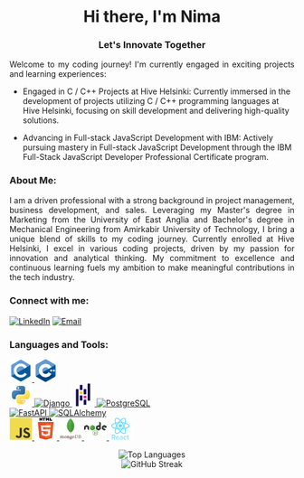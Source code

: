 <h1 align="center">Hi there, I'm Nima</h1>
<h3 align="center">Let's Innovate Together</h3>

<p align="justify">Welcome to my coding journey! I'm currently engaged in exciting projects and learning experiences:</p>

- Engaged in C / C++ Projects at Hive Helsinki: Currently immersed in the development of projects utilizing C / C++ programming languages at Hive Helsinki, focusing on skill development and delivering high-quality solutions.

- Advancing in Full-stack JavaScript Development with IBM: Actively pursuing mastery in Full-stack JavaScript Development through the IBM Full-Stack JavaScript Developer Professional Certificate program.

<h3 align="left">About Me:</h3>
<p align="justify">I am a driven professional with a strong background in project management, business development, and sales. Leveraging my Master's degree in Marketing from the University of East Anglia and Bachelor's degree in Mechanical Engineering from Amirkabir University of Technology, I bring a unique blend of skills to my coding journey. Currently enrolled at Hive Helsinki, I excel in various coding projects, driven by my passion for innovation and analytical thinking. My commitment to excellence and continuous learning fuels my ambition to make meaningful contributions in the tech industry.</p>

<h3 align="left">Connect with me:</h3>
<p align="left">
  <a href="https://linkedin.com/in/nima-nourinejad/" target="_blank"><img align="center" src="https://raw.githubusercontent.com/rahuldkjain/github-profile-readme-generator/master/src/images/icons/Social/linked-in-alt.svg" alt="LinkedIn" height="30" width="40" /></a>
  <a href="mailto:nima.nourinejad@gmail.com" target="_blank"><img align="center" src="https://img.icons8.com/fluent/48/000000/gmail-new.png" alt="Email" height="30" width="40" /></a>
</p>

<h3 align="left">Languages and Tools:</h3>
<p align="left"> 
  <a href="https://www.cprogramming.com/" target="_blank" rel="noreferrer"> 
    <img src="https://raw.githubusercontent.com/devicons/devicon/master/icons/c/c-original.svg" alt="C" width="40" height="40"/> 
  </a>
  <a href="https://www.w3schools.com/cpp/" target="_blank" rel="noreferrer"> 
    <img src="https://raw.githubusercontent.com/devicons/devicon/master/icons/cplusplus/cplusplus-original.svg" alt="C++" width="40" height="40"/> 
  </a>
  <br>
  <a href="https://www.python.org" target="_blank" rel="noreferrer"> 
    <img src="https://raw.githubusercontent.com/devicons/devicon/master/icons/python/python-original.svg" alt="Python" width="40" height="40"/> 
  </a>
  <a href="https://www.djangoproject.com/" target="_blank" rel="noreferrer"> 
    <img src="https://cdn.worldvectorlogo.com/logos/django.svg" alt="Django" width="40" height="40"/> 
  </a> 
  <a href="https://pandas.pydata.org/" target="_blank" rel="noreferrer"> 
    <img src="https://raw.githubusercontent.com/devicons/devicon/2ae2a900d2f041da66e950e4d48052658d850630/icons/pandas/pandas-original.svg" alt="Pandas" width="40" height="40"/>
  </a>
  <a href="https://www.postgresql.org/" target="_blank" rel="noreferrer"> 
    <img src="https://cdn.jsdelivr.net/gh/devicons/devicon/icons/postgresql/postgresql-original.svg" alt="PostgreSQL" height="40"/>
  </a>
  <br>
  <a href="https://fastapi.tiangolo.com/" target="_blank" rel="noreferrer"> 
    <img src="https://cdn.jsdelivr.net/gh/devicons/devicon/icons/fastapi/fastapi-original.svg" alt="FastAPI" height="40"/>
  </a>
  <a href="https://www.sqlalchemy.org/" target="_blank" rel="noreferrer"> 
    <img src="https://cdn.jsdelivr.net/gh/devicons/devicon/icons/sqlalchemy/sqlalchemy-original.svg" alt="SQLAlchemy" height="40"/>
  </a>
  <br>
  <a href="https://developer.mozilla.org/en-US/docs/Web/JavaScript" target="_blank" rel="noreferrer"> 
    <img src="https://raw.githubusercontent.com/devicons/devicon/master/icons/javascript/javascript-original.svg" alt="JavaScript" width="40" height="40"/> 
  </a> 
  <a href="https://www.w3.org/html/" target="_blank" rel="noreferrer"> 
    <img src="https://raw.githubusercontent.com/devicons/devicon/master/icons/html5/html5-original-wordmark.svg" alt="HTML5" width="40" height="40"/> 
  </a> 
  <a href="https://www.mongodb.com/" target="_blank" rel="noreferrer"> 
    <img src="https://raw.githubusercontent.com/devicons/devicon/master/icons/mongodb/mongodb-original-wordmark.svg" alt="MongoDB" width="40" height="40"/> 
  </a> 
  <a href="https://nodejs.org" target="_blank" rel="noreferrer"> 
    <img src="https://raw.githubusercontent.com/devicons/devicon/master/icons/nodejs/nodejs-original-wordmark.svg" alt="Node.js" width="40" height="40"/> 
  </a> 
  <a href="https://reactjs.org/" target="_blank" rel="noreferrer"> 
    <img src="https://raw.githubusercontent.com/devicons/devicon/master/icons/react/react-original-wordmark.svg" alt="React" width="40" height="40"/> 
  </a> 
</p>

<!-- GitHub Stats -->
<p align="center">
  <img src="https://github-readme-stats.vercel.app/api/top-langs/?username=nima-nourinejad&theme=light&hide_border=true&include_all_commits=false&count_private=false&layout=compact" alt="Top Languages" />
  <br/>
  <img src="https://github-readme-streak-stats.herokuapp.com/?user=nima-nourinejad&theme=default&hide_border=true" alt="GitHub Streak" />
</p>
